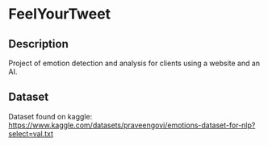 # FeelYourTweet

## Description
Project of emotion detection and analysis for clients using a website and an AI.

## Dataset
Dataset found on kaggle: https://www.kaggle.com/datasets/praveengovi/emotions-dataset-for-nlp?select=val.txt
